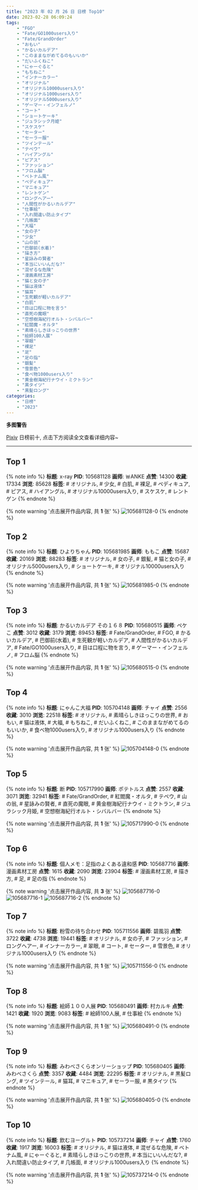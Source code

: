 ```yaml
---
title: "2023 年 02 月 26 日 日榜 Top10"
date: 2023-02-28 06:09:24
tags:
    - "FGO"
    - "Fate/GO1000users入り"
    - "Fate/GrandOrder"
    - "おもい"
    - "かるいカルデア"
    - "このままながめてるのもいいか"
    - "だいふくねこ"
    - "にゃーぐると"
    - "もちねこ"
    - "インナーカラー"
    - "オリジナル"
    - "オリジナル10000users入り"
    - "オリジナル1000users入り"
    - "オリジナル5000users入り"
    - "ゲーマー・インフェルノ"
    - "コート"
    - "ショートケーキ"
    - "ジュラシック月姫"
    - "スケスケ"
    - "セーター"
    - "セーラー服"
    - "ツインテール"
    - "テペウ"
    - "ハイアングル"
    - "ピアス"
    - "ファッション"
    - "フロム脳"
    - "ベトナム風"
    - "ペディキュア"
    - "マニキュア"
    - "レントゲン"
    - "ロングヘアー"
    - "人間性がかるいカルデア"
    - "仕事絵"
    - "入れ間違い防止タイプ"
    - "几帳面"
    - "大福"
    - "女の子"
    - "少女"
    - "山の翁"
    - "巴御前(水着)"
    - "描き方"
    - "星詠みの賢者"
    - "本当にいいんだな?"
    - "混ぜるな危険"
    - "漫画素材工房"
    - "猫と女の子"
    - "猫は液体"
    - "猫耳"
    - "生死観が軽いカルデア"
    - "白肌"
    - "目は口程に物を言う"
    - "直死の魔眼"
    - "空想樹海紀行オルト・シバルバー"
    - "紅閻魔・オルタ"
    - "素晴らしきほっこりの世界"
    - "絵師100人展"
    - "翠眼"
    - "裸足"
    - "足"
    - "足の指"
    - "銀髪"
    - "雪景色"
    - "食べ物1000users入り"
    - "黄金樹海紀行ナウイ・ミクトラン"
    - "黒タイツ"
    - "黒髪ロング"
categories:
    - "日榜"
    - "2023"
---
```


<i class="fa fa-triangle-exclamation"></i>**多图警告**<i class="fa fa-triangle-exclamation"></i>

[Pixiv](https://www.pixiv.net/) 日榜前十, 点击下方阅读全文查看详细内容~

<!-- more -->

---

## Top 1

{% note info %}
**标题**: x-ray
**PID**: 105681128 **画师**: ￦ANKE
**点赞**: 14300 **收藏**: 17334 **浏览**: 85628
**标签**: # オリジナル, # 少女, # 白肌, # 裸足, # ペディキュア, # ピアス, # ハイアングル, # オリジナル10000users入り, # スケスケ, # レントゲン
{% endnote %}

{% note warning '点击展开作品内容, 共 **1** 张' %}
![105681128-0](https://i.pixiv.re/img-original/img/2023/02/25/00/11/07/105681128_p0.jpg)
{% endnote %}

## Top 2

{% note info %}
**标题**: ひよりちゃん
**PID**: 105681985 **画师**: ももこ
**点赞**: 15687 **收藏**: 20169 **浏览**: 88283
**标签**: # オリジナル, # 女の子, # 銀髪, # 猫と女の子, # オリジナル5000users入り, # ショートケーキ, # オリジナル10000users入り
{% endnote %}

{% note warning '点击展开作品内容, 共 **1** 张' %}
![105681985-0](https://i.pixiv.re/img-original/img/2023/02/25/00/36/12/105681985_p0.png)
{% endnote %}

## Top 3

{% note info %}
**标题**: かるいカルデア その１６８
**PID**: 105680515 **画师**: ペケこ
**点赞**: 3012 **收藏**: 3179 **浏览**: 89453
**标签**: # Fate/GrandOrder, # FGO, # かるいカルデア, # 巴御前(水着), # 生死観が軽いカルデア, # 人間性がかるいカルデア, # Fate/GO1000users入り, # 目は口程に物を言う, # ゲーマー・インフェルノ, # フロム脳
{% endnote %}

{% note warning '点击展开作品内容, 共 **1** 张' %}
![105680515-0](https://i.pixiv.re/img-original/img/2023/02/25/00/00/51/105680515_p0.png)
{% endnote %}

## Top 4

{% note info %}
**标题**: にゃんこ大福
**PID**: 105704148 **画师**: チャイ
**点赞**: 2556 **收藏**: 3010 **浏览**: 22518
**标签**: # オリジナル, # 素晴らしきほっこりの世界, # おもい, # 猫は液体, # 大福, # もちねこ, # だいふくねこ, # このままながめてるのもいいか, # 食べ物1000users入り, # オリジナル1000users入り
{% endnote %}

{% note warning '点击展开作品内容, 共 **1** 张' %}
![105704148-0](https://i.pixiv.re/img-original/img/2023/02/25/20/30/03/105704148_p0.png)
{% endnote %}

## Top 5

{% note info %}
**标题**: 断
**PID**: 105717990 **画师**: ポテトルス
**点赞**: 2557 **收藏**: 3071 **浏览**: 32941
**标签**: # Fate/GrandOrder, # 紅閻魔・オルタ, # テペウ, # 山の翁, # 星詠みの賢者, # 直死の魔眼, # 黄金樹海紀行ナウイ・ミクトラン, # ジュラシック月姫, # 空想樹海紀行オルト・シバルバー
{% endnote %}

{% note warning '点击展开作品内容, 共 **1** 张' %}
![105717990-0](https://i.pixiv.re/img-original/img/2023/02/26/05/17/53/105717990_p0.jpg)
{% endnote %}

## Top 6

{% note info %}
**标题**: 個人メモ：足指のよくある違和感
**PID**: 105687716 **画师**: 漫画素材工房
**点赞**: 1615 **收藏**: 2090 **浏览**: 23904
**标签**: # 漫画素材工房, # 描き方, # 足, # 足の指
{% endnote %}

{% note warning '点击展开作品内容, 共 **3** 张' %}
![105687716-0](https://i.pixiv.re/img-original/img/2023/02/25/07/00/03/105687716_p0.jpg)
![105687716-1](https://i.pixiv.re/img-original/img/2023/02/25/07/00/03/105687716_p1.jpg)
![105687716-2](https://i.pixiv.re/img-original/img/2023/02/25/07/00/03/105687716_p2.jpg)
{% endnote %}

## Top 7

{% note info %}
**标题**: 粉雪の待ち合わせ
**PID**: 105711556 **画师**: 碧風羽
**点赞**: 3722 **收藏**: 4738 **浏览**: 19441
**标签**: # オリジナル, # 女の子, # ファッション, # ロングヘアー, # インナーカラー, # 翠眼, # コート, # セーター, # 雪景色, # オリジナル1000users入り
{% endnote %}

{% note warning '点击展开作品内容, 共 **1** 张' %}
![105711556-0](https://i.pixiv.re/img-original/img/2023/02/26/00/02/02/105711556_p0.jpg)
{% endnote %}

## Top 8

{% note info %}
**标题**: 絵師１００人展
**PID**: 105680491 **画师**: 村カルキ
**点赞**: 1421 **收藏**: 1920 **浏览**: 9083
**标签**: # 絵師100人展, # 仕事絵
{% endnote %}

{% note warning '点击展开作品内容, 共 **1** 张' %}
![105680491-0](https://i.pixiv.re/img-original/img/2023/02/25/00/00/43/105680491_p0.jpg)
{% endnote %}

## Top 9

{% note info %}
**标题**: みわべさくらオンリーショップ
**PID**: 105680405 **画师**: みわべさくら
**点赞**: 3357 **收藏**: 4484 **浏览**: 22295
**标签**: # オリジナル, # 黒髪ロング, # ツインテール, # 猫耳, # マニキュア, # セーラー服, # 黒タイツ
{% endnote %}

{% note warning '点击展开作品内容, 共 **1** 张' %}
![105680405-0](https://i.pixiv.re/img-original/img/2023/02/25/00/00/15/105680405_p0.jpg)
{% endnote %}

## Top 10

{% note info %}
**标题**: 飲むヨーグルト
**PID**: 105737214 **画师**: チャイ
**点赞**: 1760 **收藏**: 1917 **浏览**: 16003
**标签**: # オリジナル, # 猫は液体, # 混ぜるな危険, # ベトナム風, # にゃーぐると, # 素晴らしきほっこりの世界, # 本当にいいんだな?, # 入れ間違い防止タイプ, # 几帳面, # オリジナル1000users入り
{% endnote %}

{% note warning '点击展开作品内容, 共 **1** 张' %}
![105737214-0](https://i.pixiv.re/img-original/img/2023/02/26/20/30/01/105737214_p0.png)
{% endnote %}
